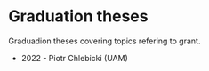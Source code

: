 # Graduation theses 

Graduadion theses covering topics refering to grant.

+ 2022 - Piotr Chlebicki (UAM) []()

